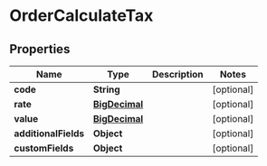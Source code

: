 

# OrderCalculateTax

## Properties

Name | Type | Description | Notes
------------ | ------------- | ------------- | -------------
**code** | **String** |  |  [optional]
**rate** | [**BigDecimal**](BigDecimal.md) |  |  [optional]
**value** | [**BigDecimal**](BigDecimal.md) |  |  [optional]
**additionalFields** | **Object** |  |  [optional]
**customFields** | **Object** |  |  [optional]





